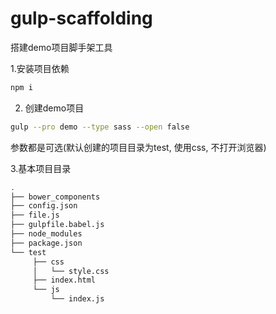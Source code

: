 # gulp-scaffolding

搭建demo项目脚手架工具

1.安装项目依赖

```bash
npm i
```

2. 创建demo项目

```bash
gulp --pro demo --type sass --open false 
```

参数都是可选(默认创建的项目目录为test, 使用css, 不打开浏览器)

3.基本项目目录

```bash
.
├── bower_components
├── config.json
├── file.js
├── gulpfile.babel.js
├── node_modules
├── package.json
└── test
     ├── css
     │   └── style.css
     ├── index.html
     └── js
         └── index.js
```
